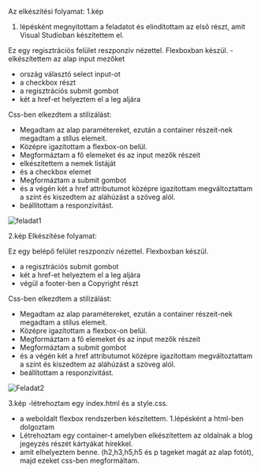Az elkészítési folyamat:
1.kép
1. lépésként megnyitottam a feladatot és elindítottam az első részt, amit Visual Studioban készítettem el.

Ez egy regisztrációs felület reszponzív nézettel. Flexboxban készül.
  -elkészítettem az alap input mezőket 
  - ország választó select input-ot
  - a checkbox részt  
  - a regisztrációs submit gombot
  - két a href-et helyeztem el a leg aljára
  
   
Css-ben elkezdtem a stilizálást:

- Megadtam az alap paramétereket, ezután a container részeit-nek megadtam a stílus elemeit.
- Középre igazítottam a flexbox-on belül.
- Megformáztam a fő elemeket és az input mezők részeit
- elkészítettem a nemek listáját
- és a checkbox elemet 
- Megformáztam a submit gombot
- és a végén két a href attributumot középre igazítottam megváltoztattam a színt és kiszedtem az aláhúzást a szöveg alól.
- beállítottam a responzivitást.
  
![feladat1](https://github.com/Barbarakovacs85/appworld-hu-Git/assets/133600947/eeb352b5-899b-4205-8a5e-0783e1b42c07)

2.kép
Elkészítése folyamat:

Ez egy belépő felület reszponzív nézettel. Flexboxban készül.  
  - a regisztrációs submit gombot
  - két a href-et helyeztem el a leg aljára
  - végül a footer-ben a Copyright részt

Css-ben elkezdtem a stilizálást:
  - Megadtam az alap paramétereket, ezután a container részeit-nek megadtam a stílus elemeit.
  - Középre igazítottam a flexbox-on belül.
  - Megformáztam a fő elemeket és az input mezők részeit
  - Megformáztam a submit gombot
  - és a végén két a href attributumot középre igazítottam megváltoztattam a színt és kiszedtem az aláhúzást a szöveg alól.
  - beállítottam a responzivitást.

![Feladat2](https://github.com/Barbarakovacs85/appworld-hu-Git/assets/133600947/3fbf6748-54bf-453a-9eb5-e8f025cb4966)

3.kép
  -létrehoztam egy index.html és a style.css.
  - a weboldalt flexbox rendszerben készítettem.
1.lépésként a html-ben dolgoztam
 - Létrehoztam egy container-t amelyben elkészítettem az oldalnak a blog jegeyzés részét kártyákat hírekkel.
 - amit elhelyeztem benne. (h2,h3,h5,h5 és p tageket magát az alap fotót), majd ezeket css-ben megformáltam. 

